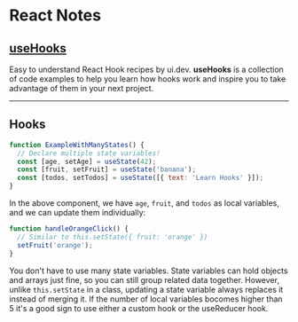 
# React Notes

## [useHooks](https://usehooks.com/)
Easy to understand React Hook recipes by ui.dev. **useHooks** is a collection of code examples to help you learn how hooks work and inspire you to take advantage of them in your next project.

---

## Hooks
```javascript
function ExampleWithManyStates() {
  // Declare multiple state variables!
  const [age, setAge] = useState(42);
  const [fruit, setFruit] = useState('banana');
  const [todos, setTodos] = useState([{ text: 'Learn Hooks' }]);
}
```
In the above component, we have `age`, `fruit`, and `todos` as local variables, and we can update them individually:
```javascript
function handleOrangeClick() {
  // Similar to this.setState({ fruit: 'orange' })
  setFruit('orange');
}
  ```
You don't have to use many state variables. State variables can hold objects and arrays just fine, so you can still group related data together.
However, unlike `this.setState` in a class, updating a state variable always replaces it instead of merging it. If the number of local variables bocomes higher than 5 it's a good sign to use either a custom hook or the useReducer hook.
